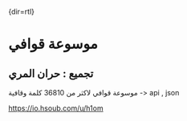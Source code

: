 {dir=rtl}
# موسوعة قوافي
## تجميع : حران المري

موسوعة قوافي لاكثر من 36810 كلمة وقافية  -> api , json


https://io.hsoub.com/u/h1om
